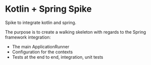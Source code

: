 # Kotlin + Spring Spike

Spike to integrate kotlin and spring. 

The purpose is to create a walking skeleton with regards to the Spring framework integration:
  * The main ApplicationRunner
  * Configuration for the contexts
  * Tests at the end to end, integration, unit tests
  
